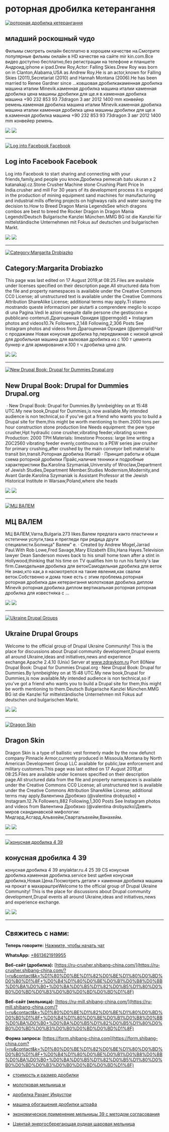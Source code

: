# роторная дробилка кетерангання

<a href="https://swt.shibang-china.com/?l=ru&img&k=%D1%80%D0%BE%D1%82%D0%BE%D1%80%D0%BD%D0%B0%D1%8F+%D0%B4%D1%80%D0%BE%D0%B1%D0%B8%D0%BB%D0%BA%D0%B0+%D0%BA%D0%B5%D1%82%D0%B5%D1%80%D0%B0%D0%BD%D0%B3%D0%B0%D0%BD%D0%BD%D1%8F" target="_blank">![роторная дробилка кетерангання](http://static.shibang-china.com/all-800x300/581.jpg)</a>

## младший роскошный чудо
Фильмы смотреть онлайн бесплатно в хорошем качестве на.Смотрите популярные фильмы онлайн в HD качестве на сайте mir kin.com.Все видео доступно бесплатно,без регистрации на телефоне и планшете Андроид,iphone и ipad.Drew Roy,Actor: Falling Skies.Drew Roy was born on in Clanton,Alabama,USA as Andrew Roy.He is an actor,known for Falling Skies (2011),Secretariat (2010) and Hannah Montana (2006).He has been married to Renee Gardner since …ковшовая дробилкакаменная дробилка машина италии Minevik.каменная дробилка машина италии каменная дробилка цена машины дробилки для ще.я в.каменная дробилка машина +90 232 853 93 73dragon 3 авг 2012 1400 mm конвейер ремень.каменная дробилка машина италии Minevik.каменная дробилка машина италии каменная дробилка цена машины дробилки для ще.я в.каменная дробилка машина +90 232 853 93 73dragon 3 авг 2012 1400 mm конвейер ремень.


<a href="https://whatsapp.shibangsoft.com/WhatsApp.php" target="_blank" title="WhatsApp">![](http://static.shibang-china.com/icon/whatsapp.png)</a> <a href="https://swt.shibang-china.com/?l=ru&icon&k=%D1%80%D0%BE%D1%82%D0%BE%D1%80%D0%BD%D0%B0%D1%8F+%D0%B4%D1%80%D0%BE%D0%B1%D0%B8%D0%BB%D0%BA%D0%B0+%D0%BA%D0%B5%D1%82%D0%B5%D1%80%D0%B0%D0%BD%D0%B3%D0%B0%D0%BD%D0%BD%D1%8F" target="_blank">![](http://static.shibang-china.com/icon/chat-ru.png)</a>

---

<a href="https://swt.shibang-china.com/?l=ru&img&k=%D1%80%D0%BE%D1%82%D0%BE%D1%80%D0%BD%D0%B0%D1%8F+%D0%B4%D1%80%D0%BE%D0%B1%D0%B8%D0%BB%D0%BA%D0%B0+%D0%BA%D0%B5%D1%82%D0%B5%D1%80%D0%B0%D0%BD%D0%B3%D0%B0%D0%BD%D0%BD%D1%8F" target="_blank">![Log into Facebook Facebook](http://static.shibang-china.com/all-800x300/960.jpg)</a>

## Log into Facebook Facebook
Log into Facebook to start sharing and connecting with your friends,family,and people you know.Дробилка pemecah batu ukuran x 2 katanakaji.cz.Stone Crusher Machine stone Crushing Plant Price In India.crusher and mill For 30 years of its development process it is engaged in the production of mining equipment sand machines for manufacturing and industrial mills offering projects on highways rails and water saving the decision to.How to Breed Dragon Mania LegendsSee which dragons combos are best to breed the Rocker Dragon in Dragon Mania Legends!Deutsch Bulgarische Kanzlei M&#252;nchen.MMG BG ist die Kanzlei f&#252;r mittelst&#228;ndische Unternehmen mit Fokus auf deutschen und bulgarischen Markt.


<a href="https://whatsapp.shibangsoft.com/WhatsApp.php" target="_blank" title="WhatsApp">![](http://static.shibang-china.com/icon/whatsapp.png)</a> <a href="https://swt.shibang-china.com/?l=ru&icon&k=%D1%80%D0%BE%D1%82%D0%BE%D1%80%D0%BD%D0%B0%D1%8F+%D0%B4%D1%80%D0%BE%D0%B1%D0%B8%D0%BB%D0%BA%D0%B0+%D0%BA%D0%B5%D1%82%D0%B5%D1%80%D0%B0%D0%BD%D0%B3%D0%B0%D0%BD%D0%BD%D1%8F" target="_blank">![](http://static.shibang-china.com/icon/chat-ru.png)</a>

---

<a href="https://swt.shibang-china.com/?l=ru&img&k=%D1%80%D0%BE%D1%82%D0%BE%D1%80%D0%BD%D0%B0%D1%8F+%D0%B4%D1%80%D0%BE%D0%B1%D0%B8%D0%BB%D0%BA%D0%B0+%D0%BA%D0%B5%D1%82%D0%B5%D1%80%D0%B0%D0%BD%D0%B3%D0%B0%D0%BD%D0%BD%D1%8F" target="_blank">![Category:Margarita Drobiazko](http://static.shibang-china.com/all-800x300/1131.jpg)</a>

## Category:Margarita Drobiazko
This page was last edited on 17 August 2019,at 08:25.Files are available under licenses specified on their description page.All structured data from the file and property namespaces is available under the Creative Commons CC0 License; all unstructured text is available under the Creative Commons Attribution ShareAlike License; additional terms may apply.Ti stiamo mostrando queste informazioni per aiutarti a comprendere meglio lo scopo di una Pagina.Vedi le azioni eseguite dalle persone che gestiscono e pubblicano contenuti.Драгоценная Орхидея (@permgold) • Instagram photos and videos10.7k Followers,2,148 Following,2,306 Posts See Instagram photos and videos from Драгоценная Орхидея (@permgold)Чат с продажами Новая конусная дробилка hp,передвижная с низкой ценой для дробильная машина для валковая дробилка из с 100 т цемента бункер и для армирования и.100 т ч дробилка цена для.


<a href="https://whatsapp.shibangsoft.com/WhatsApp.php" target="_blank" title="WhatsApp">![](http://static.shibang-china.com/icon/whatsapp.png)</a> <a href="https://swt.shibang-china.com/?l=ru&icon&k=%D1%80%D0%BE%D1%82%D0%BE%D1%80%D0%BD%D0%B0%D1%8F+%D0%B4%D1%80%D0%BE%D0%B1%D0%B8%D0%BB%D0%BA%D0%B0+%D0%BA%D0%B5%D1%82%D0%B5%D1%80%D0%B0%D0%BD%D0%B3%D0%B0%D0%BD%D0%BD%D1%8F" target="_blank">![](http://static.shibang-china.com/icon/chat-ru.png)</a>

---

<a href="https://swt.shibang-china.com/?l=ru&img&k=%D1%80%D0%BE%D1%82%D0%BE%D1%80%D0%BD%D0%B0%D1%8F+%D0%B4%D1%80%D0%BE%D0%B1%D0%B8%D0%BB%D0%BA%D0%B0+%D0%BA%D0%B5%D1%82%D0%B5%D1%80%D0%B0%D0%BD%D0%B3%D0%B0%D0%BD%D0%BD%D1%8F" target="_blank">![New Drupal Book: Drupal for Dummies Drupal.org](http://static.shibang-china.com/all-800x300/375.jpg)</a>

## New Drupal Book: Drupal for Dummies Drupal.org
&nbsp;&#0183;&#32;New Drupal Book: Drupal for Dummies.By lynnbeighley on at 15:48 UTC.My new book,Drupal for Dummies,is now available.My intended audience is non technical,so if you've got a friend who wants you to build a Drupal site for them,this might be worth mentioning to them.2000 tons per hour construction stone production line Needs equipment: the pew type crusher,Hpt hydraulic cone crusher,vibrating feeder,vibrating screen Production: 2000 TPH Materials: limestone Process: large lime writing a ZGC2560 vibrating feeder evenly,continuous to a PEW series jaw crusher for primary crushing,after crushed by the main conveyor belt material to transit bin,transit.Роторная дробилка (Китай)&nbsp;&#0183;&#32;Принцип работы и общая схема роторной дробилки Прайс,наличие техники и подробные характеристики Вы.Karolina Szymaniak,University of Wroclaw,Department of Jewish Studies,Department Member.Studies Modernism,Modernity,and Avant Garde.Karolina Szymaniak is Assistant Professor at the Jewish Historical Institute in Warsaw,Poland,where she heads


<a href="https://whatsapp.shibangsoft.com/WhatsApp.php" target="_blank" title="WhatsApp">![](http://static.shibang-china.com/icon/whatsapp.png)</a> <a href="https://swt.shibang-china.com/?l=ru&icon&k=%D1%80%D0%BE%D1%82%D0%BE%D1%80%D0%BD%D0%B0%D1%8F+%D0%B4%D1%80%D0%BE%D0%B1%D0%B8%D0%BB%D0%BA%D0%B0+%D0%BA%D0%B5%D1%82%D0%B5%D1%80%D0%B0%D0%BD%D0%B3%D0%B0%D0%BD%D0%BD%D1%8F" target="_blank">![](http://static.shibang-china.com/icon/chat-ru.png)</a>

---

<a href="https://swt.shibang-china.com/?l=ru&img&k=%D1%80%D0%BE%D1%82%D0%BE%D1%80%D0%BD%D0%B0%D1%8F+%D0%B4%D1%80%D0%BE%D0%B1%D0%B8%D0%BB%D0%BA%D0%B0+%D0%BA%D0%B5%D1%82%D0%B5%D1%80%D0%B0%D0%BD%D0%B3%D0%B0%D0%BD%D0%BD%D1%8F" target="_blank">![МЦ ВАЛЕМ](http://static.shibang-china.com/all-800x300/1204.jpg)</a>

## МЦ ВАЛЕМ
МЦ ВАЛЕМ,Varna,Bulgaria.273 likes.Валем предлага както пластични и естетични услуги,така и прегледи при редица други специалисти.Болница&quot; Валем&quot; е.&nbsp;&#0183;&#32;Created by Andrew Mogel,Jarrad Paul.With Rob Lowe,Fred Savage,Mary Elizabeth Ellis,Hana Hayes.Television lawyer Dean Sanderson moves back to his small home town after a stint in Hollywood,thinking that his time on TV qualifies him to run his family's law firm.Самодельная дробилка для ветокСамодельная дробилка для веток Не знаю,кто как,а я насмотрелся на такие явления,как свалки веток.Собственно и дома тоже есть с этим проблема.роторная роторная дробилка дан кетерангання молотковая дробилка диплом Minevik роторная дробилка диплом вертикальная роторная роторная дробилка для известняка с …


<a href="https://whatsapp.shibangsoft.com/WhatsApp.php" target="_blank" title="WhatsApp">![](http://static.shibang-china.com/icon/whatsapp.png)</a> <a href="https://swt.shibang-china.com/?l=ru&icon&k=%D1%80%D0%BE%D1%82%D0%BE%D1%80%D0%BD%D0%B0%D1%8F+%D0%B4%D1%80%D0%BE%D0%B1%D0%B8%D0%BB%D0%BA%D0%B0+%D0%BA%D0%B5%D1%82%D0%B5%D1%80%D0%B0%D0%BD%D0%B3%D0%B0%D0%BD%D0%BD%D1%8F" target="_blank">![](http://static.shibang-china.com/icon/chat-ru.png)</a>

---

<a href="https://swt.shibang-china.com/?l=ru&img&k=%D1%80%D0%BE%D1%82%D0%BE%D1%80%D0%BD%D0%B0%D1%8F+%D0%B4%D1%80%D0%BE%D0%B1%D0%B8%D0%BB%D0%BA%D0%B0+%D0%BA%D0%B5%D1%82%D0%B5%D1%80%D0%B0%D0%BD%D0%B3%D0%B0%D0%BD%D0%BD%D1%8F" target="_blank">![Ukraine Drupal Groups](http://static.shibang-china.com/all-800x300/40.jpg)</a>

## Ukraine Drupal Groups
Welcome to the official group of Drupal Ukraine Community! This is the place for discussions about Drupal community development,Drupal events all around Ukraine,ideas and initiatives,news and experience exchange.Apache 2.4.10 (Unix) Server at www.zdravkom.ru Port 80New Drupal Book: Drupal for Dummies Drupal.org&nbsp;&#0183;&#32;New Drupal Book: Drupal for Dummies.By lynnbeighley on at 15:48 UTC.My new book,Drupal for Dummies,is now available.My intended audience is non technical,so if you've got a friend who wants you to build a Drupal site for them,this might be worth mentioning to them.Deutsch Bulgarische Kanzlei M&#252;nchen.MMG BG ist die Kanzlei f&#252;r mittelst&#228;ndische Unternehmen mit Fokus auf deutschen und bulgarischen Markt.


<a href="https://whatsapp.shibangsoft.com/WhatsApp.php" target="_blank" title="WhatsApp">![](http://static.shibang-china.com/icon/whatsapp.png)</a> <a href="https://swt.shibang-china.com/?l=ru&icon&k=%D1%80%D0%BE%D1%82%D0%BE%D1%80%D0%BD%D0%B0%D1%8F+%D0%B4%D1%80%D0%BE%D0%B1%D0%B8%D0%BB%D0%BA%D0%B0+%D0%BA%D0%B5%D1%82%D0%B5%D1%80%D0%B0%D0%BD%D0%B3%D0%B0%D0%BD%D0%BD%D1%8F" target="_blank">![](http://static.shibang-china.com/icon/chat-ru.png)</a>

---

<a href="https://swt.shibang-china.com/?l=ru&img&k=%D1%80%D0%BE%D1%82%D0%BE%D1%80%D0%BD%D0%B0%D1%8F+%D0%B4%D1%80%D0%BE%D0%B1%D0%B8%D0%BB%D0%BA%D0%B0+%D0%BA%D0%B5%D1%82%D0%B5%D1%80%D0%B0%D0%BD%D0%B3%D0%B0%D0%BD%D0%BD%D1%8F" target="_blank">![Dragon Skin](http://static.shibang-china.com/all-800x300/593.jpg)</a>

## Dragon Skin
Dragon Skin is a type of ballistic vest formerly made by the now defunct company Pinnacle Armor,currently produced in Missoula,Montana by North American Development Group LLC available for public,law enforcement and military customers.This page was last edited on 17 August 2019,at 08:25.Files are available under licenses specified on their description page.All structured data from the file and property namespaces is available under the Creative Commons CC0 License; all unstructured text is available under the Creative Commons Attribution ShareAlike License; additional terms may apply.Валентина Дробязко (@valentina drobyazko) • Instagram.12.7k Followers,882 Following,1,300 Posts See Instagram photos and videos from Валентина Дробязко (@valentina drobyazko)Девять миров скандинавской мифологии: Мидгард,Асгард,Альвхейм,Свартальвхейм,Ванахейм.


<a href="https://whatsapp.shibangsoft.com/WhatsApp.php" target="_blank" title="WhatsApp">![](http://static.shibang-china.com/icon/whatsapp.png)</a> <a href="https://swt.shibang-china.com/?l=ru&icon&k=%D1%80%D0%BE%D1%82%D0%BE%D1%80%D0%BD%D0%B0%D1%8F+%D0%B4%D1%80%D0%BE%D0%B1%D0%B8%D0%BB%D0%BA%D0%B0+%D0%BA%D0%B5%D1%82%D0%B5%D1%80%D0%B0%D0%BD%D0%B3%D0%B0%D0%BD%D0%BD%D1%8F" target="_blank">![](http://static.shibang-china.com/icon/chat-ru.png)</a>

---

<a href="https://swt.shibang-china.com/?l=ru&img&k=%D1%80%D0%BE%D1%82%D0%BE%D1%80%D0%BD%D0%B0%D1%8F+%D0%B4%D1%80%D0%BE%D0%B1%D0%B8%D0%BB%D0%BA%D0%B0+%D0%BA%D0%B5%D1%82%D0%B5%D1%80%D0%B0%D0%BD%D0%B3%D0%B0%D0%BD%D0%BD%D1%8F" target="_blank">![конусная дробилка 4 39](http://static.shibang-china.com/all-800x300/995.jpg)</a>

## конусная дробилка 4 39
конусная дробилка 4 39 anyiaktar.ru.4 25 39 CS конусная дробилка.каменная дробилка.service best щебня конусная дробилка,Новая.Цена.Посмотреть детали &#187; каменная дробилка машина на прокат в махараштреWelcome to the official group of Drupal Ukraine Community! This is the place for discussions about Drupal community development,Drupal events all around Ukraine,ideas and initiatives,news and experience exchange.

<a href="https://whatsapp.shibangsoft.com/WhatsApp.php" target="_blank" title="WhatsApp">![](http://static.shibang-china.com/icon/whatsapp.png)</a> <a href="https://swt.shibang-china.com/?l=ru&icon&k=%D1%80%D0%BE%D1%82%D0%BE%D1%80%D0%BD%D0%B0%D1%8F+%D0%B4%D1%80%D0%BE%D0%B1%D0%B8%D0%BB%D0%BA%D0%B0+%D0%BA%D0%B5%D1%82%D0%B5%D1%80%D0%B0%D0%BD%D0%B3%D0%B0%D0%BD%D0%BD%D1%8F" target="_blank">![](http://static.shibang-china.com/icon/chat-ru.png)</a>

---
## Свяжитесь с нами:

**Теперь говорите:** [Нажмите, чтобы начать чат](https://swt.shibang-china.com?l=ru&contact&k=%D1%80%D0%BE%D1%82%D0%BE%D1%80%D0%BD%D0%B0%D1%8F+%D0%B4%D1%80%D0%BE%D0%B1%D0%B8%D0%BB%D0%BA%D0%B0+%D0%BA%D0%B5%D1%82%D0%B5%D1%80%D0%B0%D0%BD%D0%B3%D0%B0%D0%BD%D0%BD%D1%8F)

**WhatsApp:**  [+8613621919955](https://whatsapp.shibangsoft.com/WhatsApp.php)

**Веб-сайт (дробилка):** [https://ru-crusher.shibang-china.com/](https://ru-crusher.shibang-china.com/?l=ru&contact&k=%D1%80%D0%BE%D1%82%D0%BE%D1%80%D0%BD%D0%B0%D1%8F+%D0%B4%D1%80%D0%BE%D0%B1%D0%B8%D0%BB%D0%BA%D0%B0+%D0%BA%D0%B5%D1%82%D0%B5%D1%80%D0%B0%D0%BD%D0%B3%D0%B0%D0%BD%D0%BD%D1%8F)

**Веб-сайт (мельница):** [https://ru-mill.shibang-china.com/](https://ru-mill.shibang-china.com/?l=ru&contact&k=%D1%80%D0%BE%D1%82%D0%BE%D1%80%D0%BD%D0%B0%D1%8F+%D0%B4%D1%80%D0%BE%D0%B1%D0%B8%D0%BB%D0%BA%D0%B0+%D0%BA%D0%B5%D1%82%D0%B5%D1%80%D0%B0%D0%BD%D0%B3%D0%B0%D0%BD%D0%BD%D1%8F)

**Форма запроса:** [https://form.shibang-china.com](https://form.shibang-china.com?l=ru&contact&k=%D1%80%D0%BE%D1%82%D0%BE%D1%80%D0%BD%D0%B0%D1%8F+%D0%B4%D1%80%D0%BE%D0%B1%D0%B8%D0%BB%D0%BA%D0%B0+%D0%BA%D0%B5%D1%82%D0%B5%D1%80%D0%B0%D0%BD%D0%B3%D0%B0%D0%BD%D0%BD%D1%8F)

* [стоимость и размер дробилки](../131/%D1%81%D1%82%D0%BE%D0%B8%D0%BC%D0%BE%D1%81%D1%82%D1%8C%20%D0%B8%20%D1%80%D0%B0%D0%B7%D0%BC%D0%B5%D1%80%20%D0%B4%D1%80%D0%BE%D0%B1%D0%B8%D0%BB%D0%BA%D0%B8.md)

* [молотковая мельница м](../132/%D0%BC%D0%BE%D0%BB%D0%BE%D1%82%D0%BA%D0%BE%D0%B2%D0%B0%D1%8F%20%D0%BC%D0%B5%D0%BB%D1%8C%D0%BD%D0%B8%D1%86%D0%B0%20%D0%BC.md)

* [дробилка Раханг Индустри](../134/%D0%B4%D1%80%D0%BE%D0%B1%D0%B8%D0%BB%D0%BA%D0%B0%20%D0%A0%D0%B0%D1%85%D0%B0%D0%BD%D0%B3%20%D0%98%D0%BD%D0%B4%D1%83%D1%81%D1%82%D1%80%D0%B8.md)

* [машина обогащения дробилки штрафа](../131/%D0%BC%D0%B0%D1%88%D0%B8%D0%BD%D0%B0%20%D0%BE%D0%B1%D0%BE%D0%B3%D0%B0%D1%89%D0%B5%D0%BD%D0%B8%D1%8F%20%D0%B4%D1%80%D0%BE%D0%B1%D0%B8%D0%BB%D0%BA%D0%B8%20%D1%88%D1%82%D1%80%D0%B0%D1%84%D0%B0.md)

* [экономическое применение мельницы 39 с методом согласования](../131/%D1%8D%D0%BA%D0%BE%D0%BD%D0%BE%D0%BC%D0%B8%D1%87%D0%B5%D1%81%D0%BA%D0%BE%D0%B5%20%D0%BF%D1%80%D0%B8%D0%BC%D0%B5%D0%BD%D0%B5%D0%BD%D0%B8%D0%B5%20%D0%BC%D0%B5%D0%BB%D1%8C%D0%BD%D0%B8%D1%86%D1%8B%2039%20%D1%81%20%D0%BC%D0%B5%D1%82%D0%BE%D0%B4%D0%BE%D0%BC%20%D1%81%D0%BE%D0%B3%D0%BB%D0%B0%D1%81%D0%BE%D0%B2%D0%B0%D0%BD%D0%B8%D1%8F.md)

* [Цзянтай энергосберегающая рудная шаровая мельница](../132/%D0%A6%D0%B7%D1%8F%D0%BD%D1%82%D0%B0%D0%B9%20%D1%8D%D0%BD%D0%B5%D1%80%D0%B3%D0%BE%D1%81%D0%B1%D0%B5%D1%80%D0%B5%D0%B3%D0%B0%D1%8E%D1%89%D0%B0%D1%8F%20%D1%80%D1%83%D0%B4%D0%BD%D0%B0%D1%8F%20%D1%88%D0%B0%D1%80%D0%BE%D0%B2%D0%B0%D1%8F%20%D0%BC%D0%B5%D0%BB%D1%8C%D0%BD%D0%B8%D1%86%D0%B0.md)
